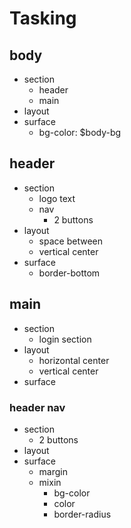 # Tasking

## body

- section
  - header
  - main
- layout
- surface
  - bg-color: \$body-bg

## header

- section
  - logo text
  - nav
    - 2 buttons
- layout
  - space between
  - vertical center
- surface
  - border-bottom

## main

- section
  - login section
- layout
  - horizontal center
  - vertical center
- surface

### header nav

- section
  - 2 buttons
- layout
- surface
  - margin
  - mixin
    - bg-color
    - color
    - border-radius
